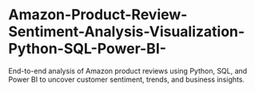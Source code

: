 # Amazon-Product-Review-Sentiment-Analysis-Visualization-Python-SQL-Power-BI-
End-to-end analysis of Amazon product reviews using Python, SQL, and Power BI to uncover customer sentiment, trends, and business insights.
